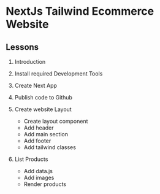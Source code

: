 # NextJs Tailwind Ecommerce Website

## Lessons

1. Introduction
2. Install required Development Tools
3. Create Next App
4. Publish code to Github

5. Create website Layout

   - Create layout component
   - Add header
   - Add main section
   - Add footer
   - Add tailwind classes

6. List Products
   - Add data.js
   - Add images
   - Render products
